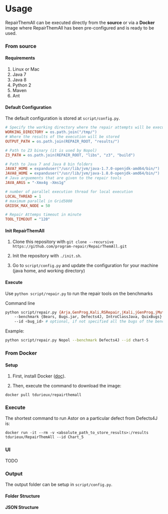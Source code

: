 # Usage 

RepairThemAll can be executed directly from the **source** or via a **Docker** image where RepairThemAll has been pre-configured and is ready to be used.

### From source

#### Requirements

1. Linux or Mac
2. Java 7
3. Java 8
4. Python 2
5. Maven
6. Ant

#### Default Configuration

The default configuration is stored at `script/config.py`.

```ini
# Specify the working directory where the repair attempts will be executed
WORKING_DIRECTORY = os.path.join("/tmp/") 
# Where the results of the execution will be stored
OUTPUT_PATH = os.path.join(REPAIR_ROOT, "results/")

# Path to Z3 binary (it is used by Nopol) 
Z3_PATH = os.path.join(REPAIR_ROOT, "libs", "z3", "build")

# Path to Java 7 and Java 8 bin folders
JAVA7_HOME = expanduser("/usr/lib/jvm/java-1.7.0-openjdk-amd64/bin/")
JAVA8_HOME = expanduser("/usr/lib/jvm/java-1.8.0-openjdk-amd64/bin/")
# Java arguements that are given to the repair tools
JAVA_ARGS = "-Xmx4g -Xms1g"

# number of parallel execution thread for local execution
LOCAL_THREAD = 1
# maximum parallel in Grid5000
GRID5K_MAX_NODE = 50

# Repair Attemps timeout in minute
TOOL_TIMEOUT = "120"
```

#### Init RepairThemAll

1. Clone this repository with `git clone --recursive https://github.com/program-repair/RepairThemAll.git`

2. Init the repository with `./init.sh`.
3. Go to `script/config.py` and update the configuration for your machine (java home, and working directory)

#### Execute 

Use `python script/repair.py` to run the repair tools on the benchmarks

Command line

```bash
python script/repair.py {Arja,GenProg,Kali,RSRepair,jKali,jGenProg,jMutRepair,Cardumen,CapGen,LSRepair,Nopol,DynaMoth,NPEFix,TestInfo}
    --benchmark {Bears, Bugs.jar, Defects4J, IntroClassJava, QuixBugs}
    --id <bug_id> # optional, if not specified all the bugs of the benchmark will be used. The format is specific for each benchmark, and you can check the list of bugs available per benchmark with `python script/print_bugs_available.py --benchmark <benchmark_name>`
```

Example:

```bash
python script/repair.py Nopol --benchmark Defects4J --id chart-5
```

### From Docker

#### Setup

1. First, install Docker ([doc](https://docs.docker.com/)).

2. Then, execute the command to download the image:

```
docker pull tdurieux/repairthemall
```

### Execute

The shortest command to run Astor on a particular defect from Defects4J is: 
```
docker run -it --rm -v <absolute_path_to_store_results>:/results tdurieux/RepairThemAll --id Chart_5
```

### UI

TODO

### Output

The output folder can be setup in `script/config.py`.

#### Folder Structure

#### JSON Structure
